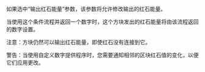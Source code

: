 如果选中“输出红石能量”参数，该参数将允许修改输出的红石能量。

当使用这个条件流程并返回一个数字时，这个方块发出的红石能量将由该流程返回的数字设置。

注意：方块仍然可以输出红石能量，即使红石没有连接到它。

警告：当使用自定义数字提供程序时，您需要通知相邻的区块红石值的变化，以便它们应用更改。